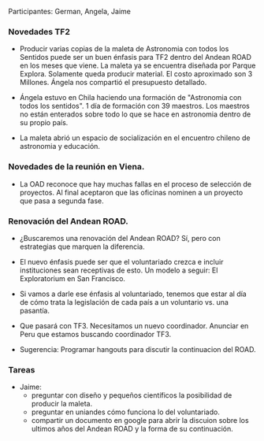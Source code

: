 Participantes: German, Angela, Jaime

### Novedades TF2

* Producir varias copias de la maleta de Astronomia con todos los Sentidos
  puede ser un buen énfasis para TF2 dentro del Andean ROAD en los meses que viene.
  La maleta ya se encuentra diseñada por Parque Explora. Solamente queda producir material.
  El costo aproximado son 3 Millones. Ángela nos compartió el presupuesto detallado.

* Ángela estuvo en Chila haciendo una formación de "Astronomia con todos los sentidos". 
  1 día de formación con 39 maestros. Los maestros no están enterados sobre todo lo que se hace
  en astronomia dentro de su propio país.
  
* La maleta abrió un espacio de socialización en el encuentro chileno de astronomia
y educación.

### Novedades de la reunión en Viena.

- La OAD reconoce que hay muchas fallas en el proceso de selección de proyectos.
  Al final aceptaron que las oficinas nominen a un proyecto que pasa a segunda fase.
 
### Renovación del Andean ROAD.

* ¿Buscaremos una renovación del Andean ROAD? Sí, pero con estrategias que marquen la diferencia.

* El nuevo énfasis puede ser que el voluntariado crezca e incluir instituciones sean receptivas de esto. 
  Un modelo a seguir: El Exploratorium en San Francisco.

* Si vamos a darle ese énfasis al voluntariado, tenemos que estar al día de cómo trata la legislación
de cada país a un voluntario vs. una pasantía.  

* Que pasará con  TF3. Necesitamos un nuevo coordinador. Anunciar en Peru que estamos buscando coordinador TF3.

* Sugerencia: Programar hangouts para discutir la continuacion del ROAD.

### Tareas

* Jaime: 
  - preguntar con diseño y pequeños científicos la posibilidad de producir la maleta.
  - preguntar en uniandes cómo funciona lo del voluntariado.
  - compartir un documento en google para abrir la discuion sobre los ultimos años
del Andean ROAD y la forma de su continuación.
